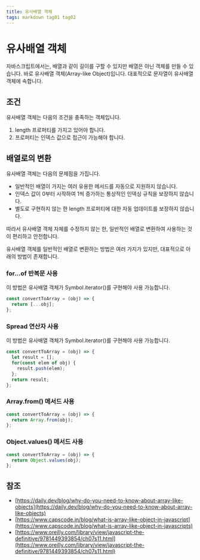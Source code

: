 ```yaml
---
title: 유사배열 객체
tags: markdown tag01 tag02
---
```


# 유사배열 객체

자바스크립트에서는, 배열과 같이 길이를 구할 수 있지만 배열은 아닌 객체를 만들 수 있습니다. 바로 유사배열 객체(Array-like Object)입니다. 대표적으로 문자열이 유사배열 객체에 속합니다.

## 조건

유사배열 객체는 다음의 조건을 충족하는 객체입니다.

1. length 프로퍼티를 가지고 있어야 합니다.
2. 프로퍼티는 인덱스 값으로 접근이 가능해야 합니다.

## 배열로의 변환

유사배열 객체는 다음의 문제점을 가집니다.
* 일반적인 배열이 가지는 여러 유용한 메서드를 자동으로 지원하지 않습니다.
* 인덱스 값이 0부터 시작하여 1씩 증가하는 통상적인 인덱싱 규칙을 보장하지 않습니다.
* 별도로 구현하지 않는 한 length 프로퍼티에 대한 자동 업데이트를 보장하지 않습니다.

따라서 유사배열 객체 자체를 수정하지 않는 한, 일반적인 배열로 변환하여 사용하는 것이 편리하고 안전합니다.

유사배열 객체를 일반적인 배열로 변환하는 방법은 여러 가지가 있지만, 대표적으로 아래의 방법이 존재합니다.

### for...of 반복문 사용

이 방법은 유사배열 객체가 Symbol.iterator()를 구현해야 사용 가능합니다.

```javascript
const convertToArray = (obj) => {
  return [...obj];
};
```

### Spread 연산자 사용

이 방법은 유사배열 객체가 Symbol.iterator()를 구현해야 사용 가능합니다.

```javascript
const convertToArray = (obj) => {
  let result = [];
  for(const elem of obj) {
    result.push(elem);
  };
  return result;
};
```

### Array.from() 메서드 사용

```javascript
const convertToArray = (obj) => {
  return Array.from(obj);
};
```

### Object.values() 메서드 사용

```javascript
const convertToArray = (obj) => {
  return Object.values(obj);
};
```

## 참조

* [https://daily.dev/blog/why-do-you-need-to-know-about-array-like-objects](https://daily.dev/blog/why-do-you-need-to-know-about-array-like-objects)
* [https://www.capscode.in/blog/what-is-array-like-object-in-javascript](https://www.capscode.in/blog/what-is-array-like-object-in-javascripts)
* [https://www.oreilly.com/library/view/javascript-the-definitive/9781449393854/ch07s11.html](https://www.oreilly.com/library/view/javascript-the-definitive/9781449393854/ch07s11.html)
